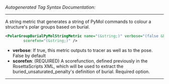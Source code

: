 <!-- THIS IS AN AUTOGENERATED FILE: Don't edit it directly, instead change the schema definition in the code itself. -->

_Autogenerated Tag Syntax Documentation:_

---
A string metric that generates a string of PyMol commands to colour a structure's polar groups based on burial.

```xml
<PolarGroupBurialPyMolStringMetric name="(&string;)" verbose="(false &bool;)"
        scorefxn="(&string;)" />
```

-   **verbose**: If true, this metric outputs to tracer as well as to the pose.  False by default
-   **scorefxn**: (REQUIRED) A scorefunction, defined previously in the RosettaScripts XML, which will be used to extract the buried_unsaturated_penalty's definition of burial.  Required option.

---
